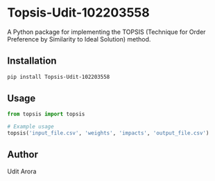 # Topsis-Udit-102203558
A Python package for implementing the TOPSIS (Technique for Order Preference by Similarity to Ideal Solution) method.

## Installation
```bash
pip install Topsis-Udit-102203558
```

## Usage
```python
from topsis import topsis

# Example usage
topsis('input_file.csv', 'weights', 'impacts', 'output_file.csv')
```

## Author
Udit Arora
